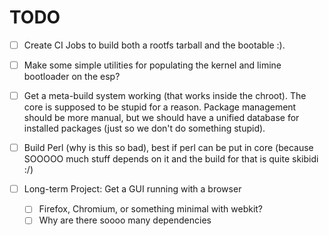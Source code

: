 # TODO

- [ ] Create CI Jobs to build both a rootfs tarball and the bootable :).
- [ ] Make some simple utilities for populating the kernel and limine
  bootloader on the esp?
- [ ] Get a meta-build system working (that works inside the chroot). The
  core is supposed to be stupid for a reason. Package management should be more
  manual, but we should have a unified database for installed packages (just so
  we don't do something stupid).

- [ ] Build Perl (why is this so bad), best if perl can be put in core (because
  SOOOOO much stuff depends on it and the build for that is quite skibidi :/)
- [ ] Long-term Project: Get a GUI running with a browser
  - [ ] Firefox, Chromium, or something minimal with webkit?
  - [ ] Why are there soooo many dependencies

